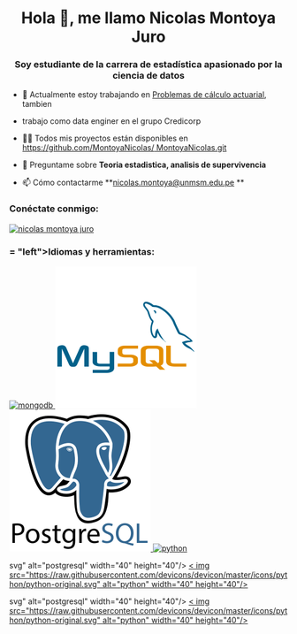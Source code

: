 <h1 align="center">Hola 👋, me llamo Nicolas Montoya Juro</h1>
<h3 align="center">Soy estudiante de la carrera de estadística apasionado por la ciencia de datos</h3>

- 👯 Actualmente estoy trabajando en [Problemas de cálculo actuarial](https://colab.research.google.com/drive/1FUFwu_NpFHJvGPc561Jnw9WeKhxoa6ql?usp=sharing), tambien
- trabajo como data enginer en el grupo Credicorp

- 👨‍💻 Todos mis proyectos están disponibles en [https://github.com/MontoyaNicolas/ MontoyaNicolas.git](https://github.com/MontoyaNicolas/MontoyaNicolas.git)

- 💬 Preguntame sobre **Teoria estadistica, analisis de supervivencia**

- 📫 Cómo contactarme **nicolas.montoya@unmsm.edu.pe **

<h3 align="left">Conéctate conmigo:</h3>
<p align="left">
<a href="https://www.hackerearth.com/nicolas montoya juro" target="blank"><img align="center" src="https://raw.githubusercontent.com/rahuldkjain/github-profile -readme-generator/master/src/images/icons/Social/hackerearth.svg" alt="nicolas montoya juro" height="30" width="40" /></a> </p> <h3
align

= "left">Idiomas y herramientas:</h3>
<p align="left"> <a href="https://www.mongodb.com/" target="_blank" rel="noreferrer"> <img src="https://raw.githubusercontent.com/ devicons/devicon/master/icons/mongodb/mongodb-original-wordmark.svg" alt="mongodb" width="40" height="40"/> </a> <a href="https://www. mysql.com/" target="_blank" rel="noreferrer"> <img src="https://raw.githubusercontent.com/devicons/devicon/master/icons/mysql/mysql-original-wordmark.svg" alt ="mysql" ancho="40" alto="40"/> </a> <a href="https://www.postgresql.org" target="_blank" rel="noreferrer"> <img src="https://raw.githubusercontent.com/devicons/devicon/master/icons/postgresql/postgresql-original-wordmark.svg" alt="postgresql " ancho="40" alto="40"/> </a> <a href="https://www.python.org" target="_blank" rel="noreferrer"> <img src="https: //raw.githubusercontent.com/devicons/devicon/master/icons/python/python-original.svg" alt="python" width="40" height="40"/> </a> </p>svg" alt="postgresql" width="40" height="40"/> </a> <a href="https://www.python.org" target="_blank" rel="noreferrer"> < img src="https://raw.githubusercontent.com/devicons/devicon/master/icons/python/python-original.svg" alt="python" width="40" height="40"/> </a > </p>svg" alt="postgresql" width="40" height="40"/> </a> <a href="https://www.python.org" target="_blank" rel="noreferrer"> < img src="https://raw.githubusercontent.com/devicons/devicon/master/icons/python/python-original.svg" alt="python" width="40" height="40"/> </a > </p>
